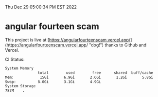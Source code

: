 Thu Dec 29 05:00:34 PM EST 2022

# angular fourteen scam


This project is live at [https://angularfourteenscam.vercel.app/](https://angularfourteenscam.vercel.app/ "dog!") thanks to Github and Vercel.

CI Status: 

```bash
System Memory
               total        used        free      shared  buff/cache   available
Mem:            15Gi       6.9Gi       2.6Gi       1.2Gi       5.8Gi       6.8Gi
Swap:          8.0Gi       3.1Gi       4.9Gi
System Storage
787M	.
```
